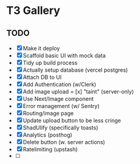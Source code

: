 # T3 Gallery
## TODO

- [x] Make it deploy
- [x] Scaffold basic UI with mock data
- [x] Tidy up build process
- [x] Actually setup database (vercel postgres)
- [x] Attach DB to UI
- [x] Add Authentication (w/Clerk)
- [X] Add image upload
= [x] "taint" (server-only)
- [x] Use Next/Image component
- [x] Error management (w/ Sentry)
- [x] Routing/image page
- [x] Update upload button to be less cringe
- [x] ShadUIify (specifically toasts)
- [x] Analytics (posthog)
- [x] Delete button (w. server actions)
- [x] Ratelimiting (upstash)
- [ ] 
